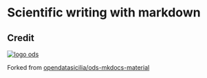 # Scientific writing with markdown

## Credit
[![logo ods](docs/img/logo.png)](http://opendatasicilia.it/)

Forked from [opendatasicilia/ods-mkdocs-material](https://github.com/opendatasicilia/ods-mkdocs-material)
